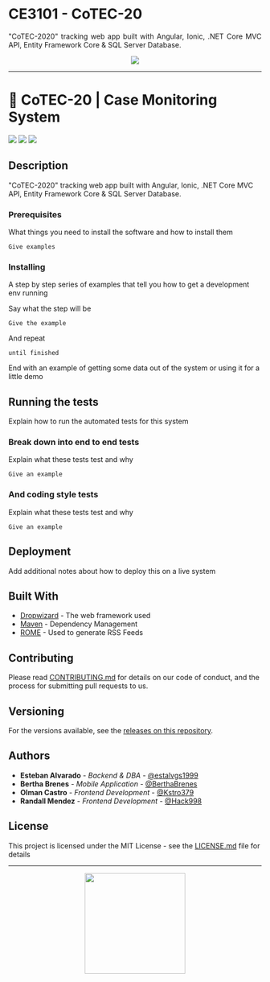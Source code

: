 # CE3101 - CoTEC-20
<p align=justify>"CoTEC-2020" tracking web app built with Angular, Ionic, .NET Core MVC API, Entity Framework Core &amp; SQL Server Database.</p>
<p align=center><img src="https://res.cloudinary.com/estalvgs1999/image/upload/v1597896745/Whitetail/CoTEC/app_logo.png" ></p>

***
# 🦠 CoTEC-20 | Case Monitoring System
<p align="left">
  <img
       src="https://camo.githubusercontent.com/a3469255f3fcdead1593919251ab6f438744e9be/68747470733a2f2f63692e6170707665796f722e636f6d2f6170692f70726f6a656374732f7374617475732f346f3338706c743078626f31756263382f6272616e63682f6d61737465723f7376673d74727565">

  <img src = "https://img.shields.io/badge/license-GPL-blue">

  <img src="https://camo.githubusercontent.com/bc442b82f9ee7ab250bdee5c6fd1f61ee3965952/68747470733a2f2f6170692e636f646163792e636f6d2f70726f6a6563742f62616467652f47726164652f6431313438336130636335633465626439646134666639663763643536363930">
</p>

## Description
"CoTEC-2020" tracking web app built with Angular, Ionic, .NET Core MVC API, Entity Framework Core &amp; SQL Server Database.

### Prerequisites

What things you need to install the software and how to install them

```
Give examples
```

### Installing

A step by step series of examples that tell you how to get a development env running

Say what the step will be

```
Give the example
```

And repeat

```
until finished
```

End with an example of getting some data out of the system or using it for a little demo

## Running the tests

Explain how to run the automated tests for this system

### Break down into end to end tests

Explain what these tests test and why

```
Give an example
```

### And coding style tests

Explain what these tests test and why

```
Give an example
```

## Deployment

Add additional notes about how to deploy this on a live system

## Built With

* [Dropwizard](http://www.dropwizard.io/1.0.2/docs/) - The web framework used
* [Maven](https://maven.apache.org/) - Dependency Management
* [ROME](https://rometools.github.io/rome/) - Used to generate RSS Feeds

## Contributing

Please read [CONTRIBUTING.md](https://gist.github.com/PurpleBooth/b24679402957c63ec426) for details on our code of conduct, and the process for submitting pull requests to us.

## Versioning

For the versions available, see the [releases on this repository](https://github.com/Whitetail-CR/CoTEC/releases). 

## Authors

* **Esteban Alvarado** - *Backend & DBA* - [@estalvgs1999](https://github.com/estalvgs1999)
* **Bertha Brenes** - *Mobile Application* - [@BerthaBrenes](https://github.com/BerthaBrenes)
* **Olman Castro** - *Frontend Development* - [@Kstro379](https://github.com/Kstro379)
* **Randall Mendez** - *Frontend Development* - [@Hack998](https://github.com/Hack998)

## License

This project is licensed under the MIT License - see the [LICENSE.md](https://github.com/Whitetail-CR/CoTEC/blob/master/LICENSE) file for details

***
<p align="center">
<img src="https://res.cloudinary.com/estalvgs1999/image/upload/v1597896745/Whitetail/CoTEC/app_logo.png" width="200"/>
</p>
